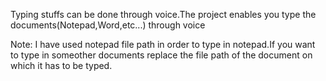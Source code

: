 Typing stuffs can be done through voice.The project enables you type the documents(Notepad,Word,etc...) through voice

Note:
	I have used notepad file path in order to type in notepad.If you want to type in someother documents replace the file path of the document on which it has to be typed.

